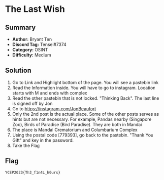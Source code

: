 The Last Wish
===

## Summary
* **Author:** Bryant Ten
* **Discord Tag:** Tensei#7374
* **Category:** OSINT
* **Difficulty:** Medium

## Solution
1. Go to Link and Highlight bottom of the page. You will see a pastebin link
2. Read the Information inside. You will have to go to instagram. Location starts with M and ends with complex
3. Read the other pastebin that is not locked. "Thinking Back". The last line is signed off by Jon
4. Go to https://instagram.com/JonBeaufort
5. Only the 2nd post is the actual place. Some of the other posts serves as hints but are not necessary. For example, Pandas nearby (Singapore Zoo), Birds of Paradise (Bird Paradise). They are both in Mandai
6. The place is Mandai Crematorium and Columbarium Complex
7. Using the postal code [779393], go back to the pastebin. "Thank You Gift" and key in the password.
8. Take the Flag


## Flag
```
YCEP2023{Th3_f1n4L_h0urs}
```